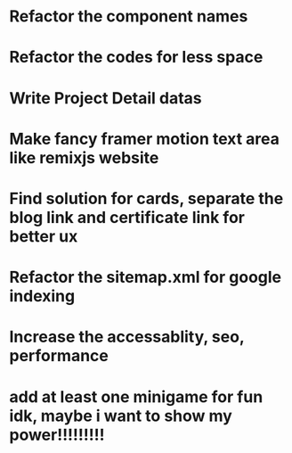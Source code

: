 # Refactor the component names
# Refactor the codes for less space
# Write Project Detail datas
# Make fancy framer motion text area like remixjs website
# Find solution for cards, separate the blog link and certificate link for better ux
# Refactor the sitemap.xml for google indexing
# Increase the accessablity, seo, performance
# add at least one minigame for fun idk, maybe i want to show my power!!!!!!!!!